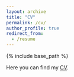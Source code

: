 ```yaml
---
layout: archive
title: "CV"
permalink: /cv/
author_profile: true
redirect_from:
  - /resume
---
```


{% include base_path %}


  
Here you can find my [CV](http://wenruiustc.github.io/files/CV.pdf).
